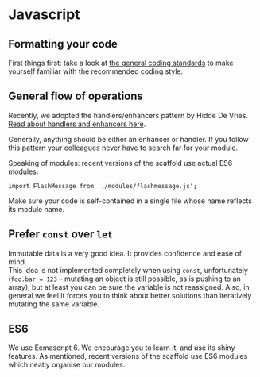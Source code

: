 # Javascript

## Formatting your code

First things first: take a look at [the general coding standards](coding-standards-general) to make yourself familiar with the recommended coding style.

## General flow of operations

Recently, we adopted the handlers/enhancers pattern by Hidde De Vries. [Read about handlers and enhancers here](https://hiddedevries.nl/en/blog/2015-04-03-progressive-enhancement-with-handlers-and-enhancers).

Generally, anything should be either an enhancer or handler. If you follow this pattern your colleagues never have to search far for your module.

Speaking of modules: recent versions of the scaffold use actual ES6 modules:

```
import FlashMessage from './modules/flashmessage.js';
```

Make sure your code is self-contained in a single file whose name reflects its module name.

## Prefer `const` over `let`

Immutable data is a very good idea. It provides confidence and ease of mind.  
This idea is not implemented completely when using `const`, unfortunately (`foo.bar = 123` – mutating an object is still possible, as is pushing to an array), but at least you can be sure the variable is not reassigned. 
Also, in general we feel it forces you to think about better solutions than iteratively mutating the same variable.

## ES6 

We use Ecmascript 6.
We encourage you to learn it, and use its shiny features. As mentioned, recent versions of the scaffold use ES6 modules which neatly organise our modules.

